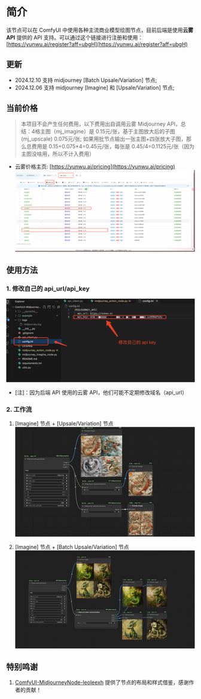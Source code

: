# 简介
该节点可以在 ComfyUI 中使用各种主流商业模型绘图节点，目前后端是使用**云雾 API** 提供的 API 支持。可以通过这个链接进行注册和使用：[https://yunwu.ai/register?aff=ubgH](https://yunwu.ai/register?aff=ubgH)

## 更新
* 2024.12.10 支持 midjourney [Batch Upsale/Variation] 节点;
* 2024.12.06 支持 midjourney [Imagine] 和 [Upsale/Variation] 节点;

## 当前价格

> 本项目不会产生任何费用，以下费用出自调用云雾 Midjourney API，总结：4格主图（mj_imagine）是 0.15元/张，基于主图放大后的子图(mj_upscale) 0.075元/张; 如果用批节点输出一张主图+四张放大子图，那么总费用是 0.15+0.075*4=0.45元/张，每张是 0.45/4=0.1125元/张（因为主图没啥用，所以不计入费用）

* 云雾价格主页: [https://yunwu.ai/pricing](https://yunwu.ai/pricing)
![](./example/pricing.png)

## 使用方法
### 1. 修改自己的 api_url/api_key
![](./example/config.png)
* [注]：因为后端 API 使用的云雾 API，他们可能不定期修改域名（api_url）

### 2. 工作流
1. [Imagine] 节点 + [Upsale/Variation] 节点
![](./example/example.png)

2. [Imagine] 节点 + [Batch Upsale/Variation] 节点
![](./example/example_batch_upscale.png)


## 特别鸣谢
1. [ComfyUI-MidjourneyNode-leoleexh](https://github.com/leoleelxh/ComfyUI-MidjourneyNode-leoleexh/tree/main) 提供了节点的布局和样式借鉴，感谢作者的贡献！
